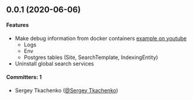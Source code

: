 ## 0.0.1 (2020-06-06)

#### Features
* Make debug information from docker containers [example on youtube](https://www.youtube.com/watch?v=4ohF--JfL_o&feature=youtu.be)
    * Logs
    * Env 
    * Postgres tables (Site, SearchTemplate, IndexingEntity)
* Uninstall global search services

#### Committers: 1
- Sergey Tkachenko ([@Sergey Tkachenko](https://github.com/sergeytkachenko))

